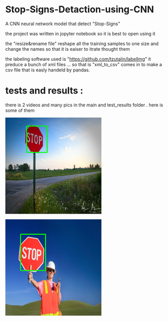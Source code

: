 # Stop-Signs-Detaction-using-CNN

A CNN neural network model that detect "Stop-Signs"

the project was written in jopyter notebook so it is best to open using it 

the "resize&rename file" reshape all the training samples to one size and change the names so that it is eaiser to itrate thought them 

the labeling software used is "https://github.com/tzutalin/labelImg"  it preduce a bunch of xml files ... so that is "xml_to_csv" comes in to make a csv file that is easly handeld by pandas.

# tests and results : 
there is 2 videos and many pics in the main and test_results folder . here is some of them 

![Alt text](test_results/X37.png?raw=true "tested_1")

![Alt text](test_results/X55.png?raw=true "tested")

